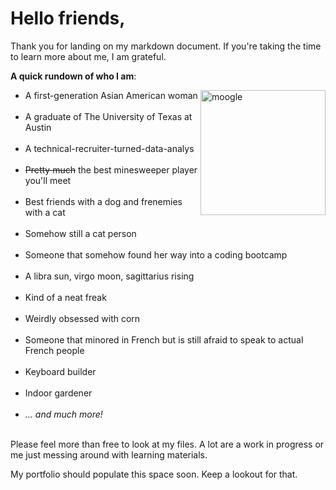 # Hello friends,

Thank you for landing on my markdown document. If you're taking the time to learn more about me, I am grateful.  

**A quick rundown of who I am**:

<img src="https://static.fandomspot.com/images/08/2191/16-moogle-woff-mirage.jpg" alt="moogle" width="200" align = "right"/>
<ul>
<li>A first-generation Asian American woman</li><br>
<li>A graduate of The University of Texas at Austin</li><br>
<li>A technical-recruiter-turned-data-analys</li><br> 
<li><strike>Pretty much</strike> the best minesweeper player you'll meet</li><br>
<li>Best friends with a dog and frenemies with a cat</li><br> 
<li>Somehow still a cat person</li><br>
<li>Someone that somehow found her way into a coding bootcamp</li><br>
<li>A libra sun, virgo moon, sagittarius rising</li><br>
<li>Kind of a neat freak</li><br>
<li>Weirdly obsessed with corn</li><br>
<li>Someone that minored in French but is still afraid to speak to actual French people</li><br> 
<li>Keyboard builder</li><br>
<li>Indoor gardener</li><br>
<li><em>... and much more!</em></li><br>
</ul>

Please feel more than free to look at my files. A lot are a work in progress or me just messing around with learning materials.

My portfolio should populate this space soon. Keep a lookout for that.


